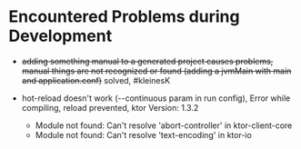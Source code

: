 # Encountered Problems during Development
* ~~adding something manual to a generated project causes problems, 
manual things are not recognized or found 
(adding a jvmMain with main and application.conf)~~ solved, #kleinesK

* hot-reload doesn't work (--continuous param in run config), 
Error while compiling, reload prevented, ktor Version: 1.3.2
    * Module not found: Can't resolve 'abort-controller' in ktor-client-core
    * Module not found: Can't resolve 'text-encoding' in ktor-io

